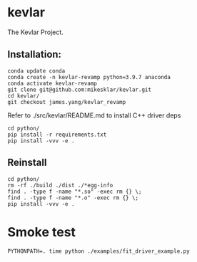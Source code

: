 # kevlar

The Kevlar Project.

## Installation:
```
conda update conda
conda create -n kevlar-revamp python=3.9.7 anaconda
conda activate kevlar-revamp
git clone git@github.com:mikesklar/kevlar.git
cd kevlar/
git checkout james.yang/kevlar_revamp
```
Refer to ./src/kevlar/README.md to install C++ driver deps
```
cd python/
pip install -r requirements.txt
pip install -vvv -e .
```

## Reinstall
```
cd python/
rm -rf ./build ./dist ./*egg-info
find . -type f -name "*.so" -exec rm {} \;
find . -type f -name "*.o" -exec rm {} \;
pip install -vvv -e .
```

# Smoke test
```
PYTHONPATH=. time python ./examples/fit_driver_example.py
```
